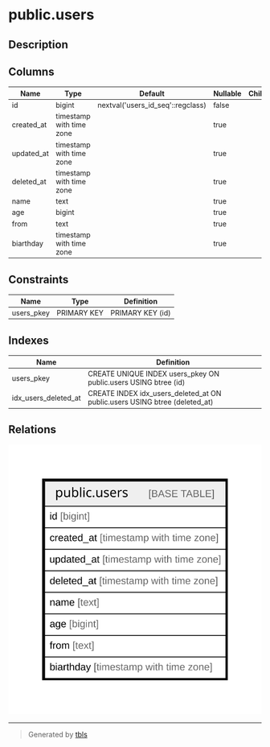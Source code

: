 # public.users

## Description

## Columns

| Name | Type | Default | Nullable | Children | Parents | Comment |
| ---- | ---- | ------- | -------- | -------- | ------- | ------- |
| id | bigint | nextval('users_id_seq'::regclass) | false |  |  |  |
| created_at | timestamp with time zone |  | true |  |  |  |
| updated_at | timestamp with time zone |  | true |  |  |  |
| deleted_at | timestamp with time zone |  | true |  |  |  |
| name | text |  | true |  |  |  |
| age | bigint |  | true |  |  |  |
| from | text |  | true |  |  |  |
| biarthday | timestamp with time zone |  | true |  |  |  |

## Constraints

| Name | Type | Definition |
| ---- | ---- | ---------- |
| users_pkey | PRIMARY KEY | PRIMARY KEY (id) |

## Indexes

| Name | Definition |
| ---- | ---------- |
| users_pkey | CREATE UNIQUE INDEX users_pkey ON public.users USING btree (id) |
| idx_users_deleted_at | CREATE INDEX idx_users_deleted_at ON public.users USING btree (deleted_at) |

## Relations

![er](public.users.svg)

---

> Generated by [tbls](https://github.com/k1LoW/tbls)
